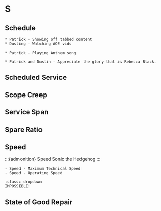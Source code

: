 # S

## Schedule

```{tabbed} 20:00
* Patrick - Showing off tabbed content
* Dusting - Watching AOE vids
```

```{tabbed} 20:03
* Patrick - Playing Anthem song
```

```{tabbed} 20:05
* Patrick and Dustin - Appreciate the glory that is Rebecca Black.
```

## Scheduled Service

## Scope Creep

## Service Span

## Spare Ratio

## Speed

:::{admonition} Speed
Sonic the Hedgehog
:::

```{dropdown} Speed
- Speed - Maximum Technical Speed
- Speed - Operating Speed
```

```{warning} Speedy
:class: dropdown
IMPOSSIBLE!
```

## State of Good Repair
